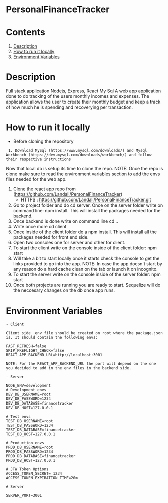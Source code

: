 # PersonalFinanceTracker

# Contents

1. [Description](#Description)
2. [How to run it locally](#local-run)
3. [Environment Variables](#env-variables)

# Description

Full stack application Nodejs, Express, React My Sql
A web app application done to do tracking of the users monthly incomes and expenses. The application allows the user to create their monthly budget and keep a track of how much he is spending and recoverying per transaction.

# How to run it locally

- Before cloning the repository
```
 1. Download MySql (https://www.mysql.com/downloads/) and Mysql Workbench (https://dev.mysql.com/downloads/workbench/) and follow their respective instructions

```
 Now that local db is setup its time to clone the repo. NOTE: Once the repo is clone make sure to read the environment variables section to add the envs files needed for the web app.
 1. Clone the react app repo from (https://github.com/Landali/PersonalFinanceTracker)
    - HTTPS : https://github.com/Landali/PersonalFinanceTracker.git
 2. Go to project folder and do cd server. Once on the server folder write on command line: npm install. This
 will install the packages needed for the backend.
 3. Once backend is done write on command line cd ..
 4. Write once more cd client
 5. Once inside of the client folder do a npm install. This will install all the packages needed for front end side.
 6. Open two consoles one for server and other for client.
 7. To start the client write on the console inside of the client folder: npm start
 8. Will take a bit to start locally once it starts check the console to get the links provided to go into the app. NOTE: In case the app doesn't start by any reason do a hard cache clean on the tab or launch it on incognito.
 9. To start the server write on the console inside of the server folder: npm start
 10. Once both projects are running you are ready to start. Sequelize will do the neccesary changes on the db once app runs.


# Environment Variables
```
- Client

Client side .env file should be created on root where the package.json is. It should contain the following envs:

FAST_REFRESH=false
SKIP_PREFLIGHT_CHECK=false
REACT_APP_BACKEND_URL=http://localhost:3001 

NOTE: For the REACT_APP_BACKEND_URL the port will depend on the one you decided to add in the env files in the backend side.
```
```
- Server

NODE_ENV=development
# Development envs
DEV_DB_USERNAME=root
DEV_DB_PASSWORD=1234
DEV_DB_DATABASE=financetracker
DEV_DB_HOST=127.0.0.1

# Test envs
TEST_DB_USERNAME=root
TEST_DB_PASSWORD=1234
TEST_DB_DATABASE=financetracker
TEST_DB_HOST=127.0.0.1

# Production envs
PROD_DB_USERNAME=root
PROD_DB_PASSWORD=1234
PROD_DB_DATABASE=financetracker
PROD_DB_HOST=127.0.0.1

# JTW Token Options
ACCESS_TOKEN_SECRET= 1234
ACCESS_TOKEN_EXPIRATION_TIME=20m

# Server

SERVER_PORT=3001


```